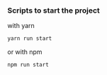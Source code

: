 ### Scripts to start the project

with yarn

```bash
yarn run start
```

or with npm

```bash
npm run start
```
